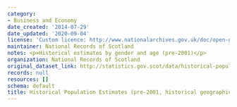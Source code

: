 ```yaml
---
category:
- Business and Economy
date_created: '2014-07-29'
date_updated: '2020-09-04'
license: 'Custom licence: http://www.nationalarchives.gov.uk/doc/open-government-licence/version/3/'
maintainer: National Records of Scotland
notes: <p>Historical estimates by gender and age (pre-2001)</p>
organization: National Records of Scotland
original_dataset_link: http://statistics.gov.scot/data/historical-population-estimates
records: null
resources: []
schema: default
title: Historical Population Estimates (pre-2001, historical geographic boundaries)
---
```

